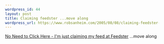 ```yaml
--- 
wordpress_id: 44
layout: post
title: Claiming feedster ...move along
wordpress_url: https://www.robsanheim.com/2005/08/08/claiming-feedster-move-along/
---
```

<p><a href="https://feedster.com/claimfeed.php?key=bf1bf81fc313d578d42f70ab12947a54">No Need to Click Here - I'm just claiming my feed at Feedster</a> ...move along </p>
